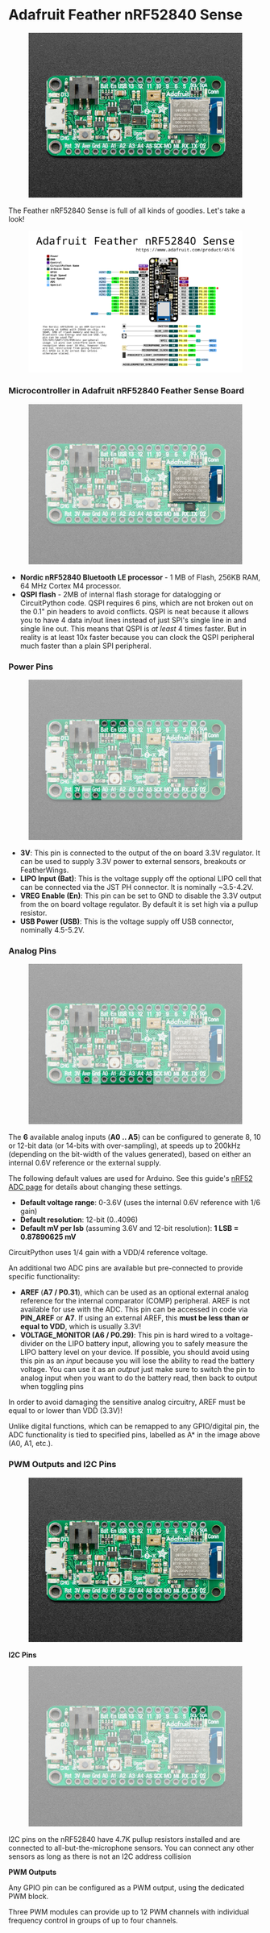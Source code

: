# Adafruit Feather nRF52840 Sense

<figure><img src="../../.gitbook/assets/image (16).png" alt=""><figcaption></figcaption></figure>

The Feather nRF52840 Sense is full of all kinds of goodies. Let's take a look!

<figure><img src="../../.gitbook/assets/image (18).png" alt=""><figcaption></figcaption></figure>

### Microcontroller in Adafruit nRF52840 Feather Sense Board

<figure><img src="../../.gitbook/assets/image (19).png" alt=""><figcaption></figcaption></figure>

* **Nordic nRF52840 Bluetooth LE processor** - 1 MB of Flash, 256KB RAM, 64 MHz Cortex M4 processor.
* **QSPI flash** - 2MB of internal flash storage for datalogging or CircuitPython code. QSPI requires 6 pins, which are not broken out on the 0.1" pin headers to avoid conflicts. QSPI is neat because it allows you to have 4 data in/out lines instead of just SPI's single line in and single line out. This means that QSPI is _at least_ 4 times faster. But in reality is at least 10x faster because you can clock the QSPI peripheral much faster than a plain SPI peripheral.

### Power Pins

<figure><img src="../../.gitbook/assets/image (21).png" alt=""><figcaption></figcaption></figure>

* **3V**: This pin is connected to the output of the on board 3.3V regulator. It can be used to supply 3.3V power to external sensors, breakouts or FeatherWings.
* **LIPO Input (Bat)**: This is the voltage supply off the optional LIPO cell that can be connected via the JST PH connector. It is nominally \~3.5-4.2V.
* **VREG Enable (En)**: This pin can be set to GND to disable the 3.3V output from the on board voltage regulator. By default it is set high via a pullup resistor.
* **USB Power (USB)**: This is the voltage supply off USB connector, nominally 4.5-5.2V.

### Analog Pins

<figure><img src="../../.gitbook/assets/image (15).png" alt=""><figcaption></figcaption></figure>

The **6** available analog inputs (**A0 .. A5**) can be configured to generate 8, 10 or 12-bit data (or 14-bits with over-sampling), at speeds up to 200kHz (depending on the bit-width of the values generated), based on either an internal 0.6V reference or the external supply.

The following default values are used for Arduino. See this guide's [nRF52 ADC page](https://learn.adafruit.com/adafruit-feather-sense/nrf52-adc) for details about changing these settings.

* **Default voltage range**: 0-3.6V (uses the internal 0.6V reference with 1/6 gain)
* **Default resolution**: 12-bit (0..4096)
* **Default mV per lsb** (assuming 3.6V and 12-bit resolution): **1 LSB = 0.87890625 mV**

CircuitPython uses 1/4 gain with a VDD/4 reference voltage.

An additional two ADC pins are available but pre-connected to provide specific functionality:

* **AREF** (**A7 / P0.31**), which can be used as an optional external analog reference for the internal comparator (COMP) peripheral. AREF is not available for use with the ADC. This pin can be accessed in code via **PIN\_AREF** or **A7**. If using an external AREF, this **must be less than or equal to VDD**, which is usually 3.3V!
* **VOLTAGE\_MONITOR (A6 / P0.29)**: This pin is hard wired to a voltage-divider on the LIPO battery input, allowing you to safely measure the LIPO battery level on your device. If possible, you should avoid using this pin as an _input_ because you will lose the ability to read the battery voltage. You can use it as an _output_ just make sure to switch the pin to analog input when you want to do the battery read, then back to output when toggling pins

In order to avoid damaging the sensitive analog circuitry, AREF must be equal to or lower than VDD (3.3V)!

Unlike digital functions, which can be remapped to any GPIO/digital pin, the ADC functionality is tied to specified pins, labelled as A\* in the image above (A0, A1, etc.).

### PWM Outputs and I2C Pins

<figure><img src="../../.gitbook/assets/image (22).png" alt=""><figcaption></figcaption></figure>

**I2C Pins**

<figure><img src="../../.gitbook/assets/image (23).png" alt=""><figcaption></figcaption></figure>

I2C pins on the nRF52840 have 4.7K pullup resistors installed and are connected to all-but-the-microphone sensors. You can connect any other sensors as long as there is not an I2C address collision

**PWM Outputs**

Any GPIO pin can be configured as a PWM output, using the dedicated PWM block.

Three PWM modules can provide up to 12 PWM channels with individual frequency control in groups of up to four channels.
